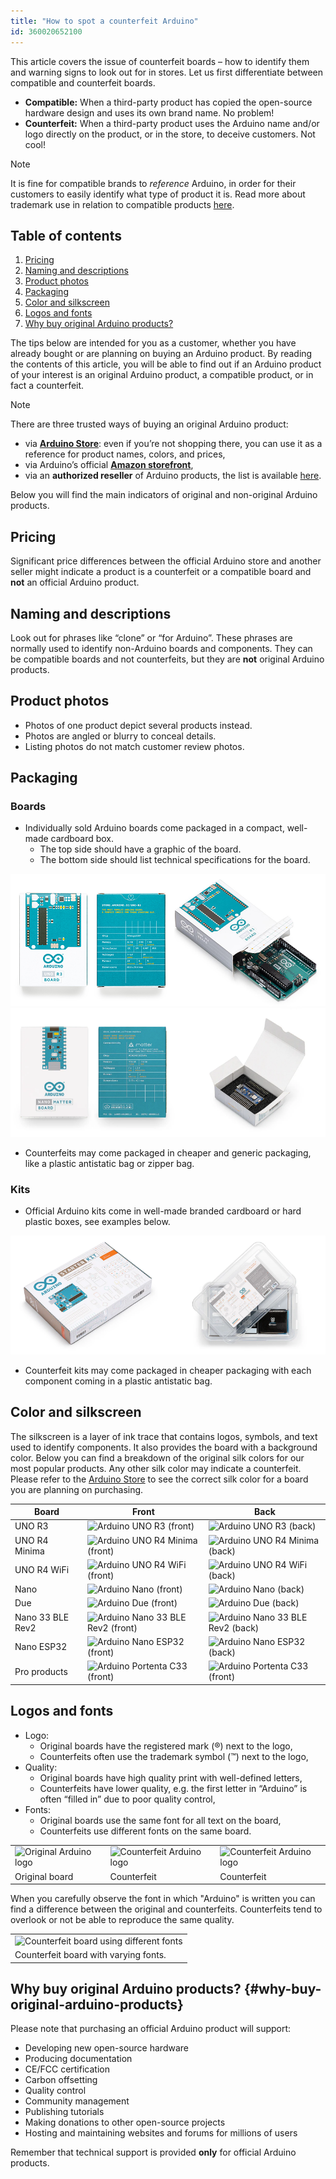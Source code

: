 ```yaml
---
title: "How to spot a counterfeit Arduino"
id: 360020652100
---
```


This article covers the issue of counterfeit boards – how to identify them and warning signs to look out for in stores. Let us first differentiate between compatible and counterfeit boards.

* **Compatible:** When a third-party product has copied the open-source hardware design and uses its own brand name. No problem!
* **Counterfeit:** When a third-party product uses the Arduino name and/or logo directly on the product, or in the store, to deceive customers. Not cool!

> [!NOTE]
> It is fine for compatible brands to *reference* Arduino, in order for their customers to easily identify what type of product it is. Read more about trademark use in relation to compatible products [here](https://support.arduino.cc/hc/en-us/articles/4677964202908-Trademark-guide-for-compatible-products?_gl=1*eqme6q*_up*MQ..*_ga*MTk3NzU3MjcxOC4xNzQyOTc3ODcx*_ga_NEXN8H46L5*MTc0Mjk3Nzg3MS4xLjEuMTc0Mjk3Nzg3Ny4wLjAuODM4OTIxNDg2).

## Table of contents

1. [Pricing](#pricing)
2. [Naming and descriptions](#naming-and-descriptions)
3. [Product photos](#product-photos)
4. [Packaging](#packaging)
5. [Color and silkscreen](#color-and-silkscreen)
6. [Logos and fonts](#logos-and-fonts)
7. [Why buy original Arduino products?](#why-buy-original-arduino-products)

The tips below are intended for you as a customer, whether you have already bought or are planning on buying an Arduino product. By reading the contents of this article, you will be able to find out if an Arduino product of your interest is an original Arduino product, a compatible product, or in fact a counterfeit.

> [!NOTE]
> There are three trusted ways of buying an original Arduino product:
>
> * via **[Arduino Store](https://store.arduino.cc/)**: even if you’re not shopping there, you can use it as a reference for product names, colors, and prices,
> * via Arduino’s official **[Amazon storefront](https://www.amazon.com/stores/Arduino/page/E4CD2702-3533-4B57-8BE2-6786AA74DC08?ref_=ast_bln&store_ref=bl_ast_dp_brandLogo_sto)**,
> * via an **authorized reseller** of Arduino products, the list is available [here](https://store.arduino.cc/pages/distributors?srsltid=AfmBOoqsTcAm6WJViIrV49PnUJcVt3zQ2cxOoA8UbE0c_B-e4VhKmleN).

Below you will find the main indicators of original and non-original Arduino products.

## Pricing

Significant price differences between the official Arduino store and another seller might indicate a product is a counterfeit or a compatible board and **not** an official Arduino product.

## Naming and descriptions

Look out for phrases like “clone” or “for Arduino”. These phrases are normally used to identify non-Arduino boards and components. They can be compatible boards and not counterfeits, but they are **not** original Arduino products.

## Product photos

* Photos of one product depict several products instead.
* Photos are angled or blurry to conceal details.
* Listing photos do not match customer review photos.

## Packaging

### Boards

* Individually sold Arduino boards come packaged in a compact, well-made cardboard box.
  * The top side should have a graphic of the board.
  * The bottom side should list technical specifications for the board.

![Arduino UNO R3 box in three different angles.](img/counterfeit/uno-r3-box-in-three-angles.png)
![Arduino Nano Matter box in three different angles.](img/counterfeit/nano-matter-box-in-three-angles.png)

* Counterfeits may come packaged in cheaper and generic packaging, like a plastic antistatic bag or zipper bag.

### Kits

* Official Arduino kits come in well-made branded cardboard or hard plastic boxes, see examples below.

![Arduino Starter Kit and PLC Starter Kit packaging.](img/counterfeit/kits-boxes.png)

* Counterfeit kits may come packaged in cheaper packaging with each component coming in a plastic antistatic bag.

## Color and silkscreen

The silkscreen is a layer of ink trace that contains logos, symbols, and text used to identify components. It also provides the board with a background color. Below you can find a breakdown of the original silk colors for our most popular products. Any other silk color may indicate a counterfeit. Please refer to the [Arduino Store](https://store.arduino.cc/) to see the correct silk color for a board you are planning on purchasing.

Board            | Front                                                                                        | Back
---              | ---                                                                                          | ---
UNO R3           | ![Arduino UNO R3 (front)](https://content.arduino.cc/assets/A000066_front.03.jpg)            | ![Arduino UNO R3 (back)](https://content.arduino.cc/assets/A000066_back.04.jpg)
UNO R4 Minima    | ![Arduino UNO R4 Minima (front)](https://content.arduino.cc/assets/ABX00080_03.front.jpg)    | ![Arduino UNO R4 Minima (back)](https://content.arduino.cc/assets/ABX00080_04.back.jpg)
UNO R4 WiFi      | ![Arduino UNO R4 WiFi (front)](https://content.arduino.cc/assets/ABX00087_03.front.jpg)      | ![Arduino UNO R4 WiFi (back)](https://content.arduino.cc/assets/ABX00087_04.back.jpg)
Nano             | ![Arduino Nano (front)](https://content.arduino.cc/assets/A000005_03.front.jpg)              | ![Arduino Nano (back)](https://content.arduino.cc/assets/A000005_04.back.jpg)
Due              | ![Arduino Due (front)](https://content.arduino.cc/assets/A000062_front.jpg)                  | ![Arduino Due (back)](https://content.arduino.cc/assets/A000062_back.jpg)
Nano 33 BLE Rev2 | ![Arduino Nano 33 BLE Rev2 (front)](https://content.arduino.cc/assets/ABX00069_03.front.jpg) | ![Arduino Nano 33 BLE Rev2 (back)](https://content.arduino.cc/assets/ABX00069_04.back.jpg)
Nano ESP32       | ![Arduino Nano ESP32 (front)](https://content.arduino.cc/assets/ABX00092_03.front.jpg)       | ![Arduino Nano ESP32 (back)](https://content.arduino.cc/assets/ABX00092_04.back.jpg)
Pro products     | ![Arduino Portenta C33 (front)](https://content.arduino.cc/assets/ABX00074_03.front.jpg)     | ![Arduino Portenta C33 (front)](https://content.arduino.cc/assets/ABX00074_04.back.jpg)

## Logos and fonts

* Logo:
  * Original boards have the registered mark (®) next to the logo,
  * Counterfeits often use the trademark symbol (™) next to the logo,
* Quality:
  * Original boards have high quality print with well-defined letters,
  * Counterfeits have lower quality, e.g. the first letter in “Arduino” is often “filled in” due to poor quality control,
* Fonts:
  * Original boards use the same font for all text on the board,
  * Counterfeits use different fonts on the same board.

<table class="img-captions">
  <tr>
    <td><img src="https://content.arduino.cc/assets/Logo_Ok.jpg" alt="Original Arduino logo"></td>
    <td><img src="https://content.arduino.cc/assets/Logo_Fake.jpg" alt="Counterfeit Arduino logo"></td>
    <td><img src="https://content.arduino.cc/assets/Logo_Fake_2.jpg" alt="Counterfeit Arduino logo"></td>
  </tr>
  <tr>
    <td>Original board</td>
    <td>Counterfeit</td>
    <td>Counterfeit</td>
  </tr>
</table>

When you carefully observe the font in which "Arduino" is written you can find a difference between the original and counterfeits. Counterfeits tend to overlook or not be able to reproduce the same quality.

<table class="img-captions">
  <tr>
    <td><img src="https://content.arduino.cc/assets/fake_fonts.jpg" alt="Counterfeit board using different fonts"></td>
  </tr>
  <tr>
    <td>Counterfeit board with varying fonts.</td>
  </tr>
</table>

## Why buy original Arduino products? {#why-buy-original-arduino-products}

Please note that purchasing an official Arduino product will support:

* Developing new open-source hardware
* Producing documentation
* CE/FCC certification
* Carbon offsetting
* Quality control
* Community management
* Publishing tutorials
* Making donations to other open-source projects
* Hosting and maintaining websites and forums for millions of users

Remember that technical support is provided **only** for official Arduino products.

